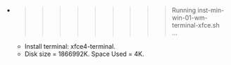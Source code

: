 * >>>>>>>>> Running inst-min-win-01-wm-terminal-xfce.sh ...
  * Install terminal: xfce4-terminal.
  * Disk size = 1866992K. Space Used = 4K.
